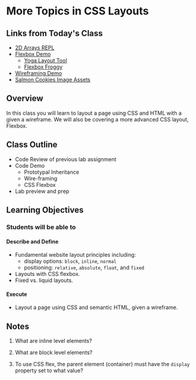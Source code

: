 # More Topics in CSS Layouts

## Links from Today's Class
- [2D Arrays REPL](https://replit.com/join/xegbceexql-reynaldooliva)
- [Flexbox Demo](inclass-flexbox-demo)
  - [Yoga Layout Tool](https://yogalayout.com/)
  - [Flexbox Froggy](https://flexboxfroggy.com/)
- [Wireframing Demo](lab-a)
- [Salmon Cookies Image Assets](lab-b/image-assets/)

## Overview

In this class you will learn to layout a page using CSS and HTML with a given a wireframe. We will also be covering a more advanced CSS layout, Flexbox.

## Class Outline

- Code Review of previous lab assignment
- Code Demo
  - Prototypal Inheritance
  - Wire-framing
  - CSS Flexbox
- Lab preview and prep

## Learning Objectives

### Students will be able to

#### Describe and Define

- Fundamental website layout principles including:
  - display options: `block`, `inline`, `normal`
  - positioning: `relative`, `absolute`, `float`, and `fixed`
- Layouts with CSS flexbox.
- Fixed vs. liquid layouts.

#### Execute

- Layout a page using CSS and semantic HTML, given a wireframe.

## Notes

1. What are inline level elements?

1. What are block level elements?

1. To use CSS flex, the parent element (container) must have the `display` property set to what value?
